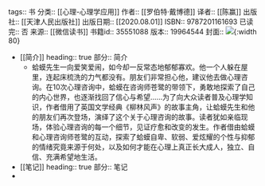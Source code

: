 tags:: 书
分类:: [[心理-心理学应用]]
作者:: [[罗伯特·戴博德]]
译者:: [[陈赢]]
出版社:: [[天津人民出版社]]
出版日期:: [[2020.08.01]]
ISBN:: 9787201161693
已读完:: 否
来源:: [[微信读书]]
书籍id:: 35551088
版本:: 19964544
封面:: ![](https://cdn.weread.qq.com/weread/cover/81/YueWen_35551088/s_YueWen_35551088.jpg){:width 80}

- [[简介]]
  heading:: true
  部分:: 简介
	- 蛤蟆先生一向爱笑爱闹，如今却一反常态地郁郁寡欢。他一个人躲在屋里，连起床梳洗的力气都没有。朋友们非常担心他，建议他去做心理咨询。在10次心理咨询中，蛤蟆在咨询师苍鹭的带领下，勇敢地探索了自己的内心世界，也逐渐找回了信心与希望……为了向大众读者普及心理学知识，作者借用了英国文学经典《柳林风声》的故事主角，让蛤蟆先生和他的朋友们再次登场，演绎了这个关于心理咨询的故事。读者犹如亲临现场，体验心理咨询的每一个细节，见证疗愈和改变的发生。作者借由蛤蟆和心理咨询师苍鹭的互动，探索了蛤蟆自卑、软弱、爱炫耀的个性与抑郁的情绪究竟来源于何处，以及如何才能在心理上真正长大成人，独立、自信、充满希望地生活。
- [[笔记]]
  heading:: true
  部分:: 笔记
-